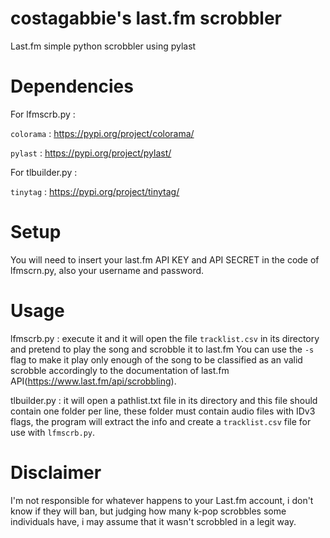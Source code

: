 # costagabbie's last.fm scrobbler
Last.fm simple python scrobbler using pylast

# Dependencies
For lfmscrb.py : 

  `colorama`  : https://pypi.org/project/colorama/
  
  `pylast`    : https://pypi.org/project/pylast/
  
For tlbuilder.py :

  `tinytag`   : https://pypi.org/project/tinytag/

# Setup
You will need to insert your last.fm API KEY and API SECRET in the code of lfmscrn.py, also your username and password.
# Usage
lfmscrb.py    : execute it and it will open the file `tracklist.csv` in its directory and pretend to play the song and scrobble it to last.fm
You can use the `-s` flag to make it play only enough of the song to be classified as an valid scrobble accordingly to the documentation of last.fm API(https://www.last.fm/api/scrobbling).

tlbuilder.py  : it will open a pathlist.txt file in its directory and this file should contain one folder per line, these folder must contain audio files with IDv3 flags, the program will extract the info and create a `tracklist.csv` file for use with `lfmscrb.py`.
# Disclaimer
I'm not responsible for whatever happens to your Last.fm account, i don't know if they will ban, but judging how many k-pop scrobbles some individuals have, i may assume that it wasn't scrobbled in a legit way.
